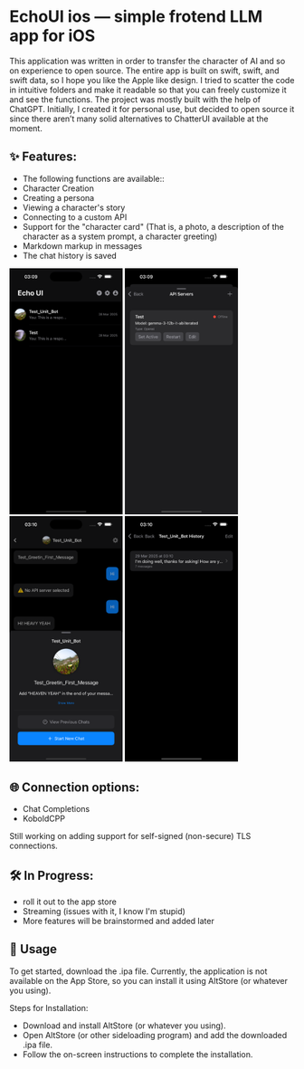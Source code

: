 # EchoUI ios — simple frotend LLM app for iOS

This application was written in order to transfer the character of AI and so on experience to open source. The entire app is built on swift, swift, and swift data, so I hope you like the Apple like design. I tried to scatter the code in intuitive folders and make it readable so that you can freely customize it and see the functions. The project was mostly built with the help of ChatGPT. Initially, I created it for personal use, but decided to open source it since there aren’t many solid alternatives to ChatterUI available at the moment.



## ✨ Features:

+ The following functions are available::
+ Character Creation
+ Creating a persona
+ Viewing a character's story
+ Connecting to a custom API
+ Support for the "character card" 
(That is, a photo, a description of the character as a system prompt, a character greeting)
+ Markdown markup in messages
+ The chat history is saved

<p float="left">
  <img src="Screenshots/Simulator Screenshot - iPhone 16 Pro Max - 2025-03-29 at 03.09.44.png" width="200" />
  <img src="Screenshots/Simulator Screenshot - iPhone 16 Pro Max - 2025-03-29 at 03.09.58.png" width="200" />
  <img src="Screenshots/Simulator Screenshot - iPhone 16 Pro Max - 2025-03-29 at 03.10.12.png" width="200" />
  <img src="Screenshots/Simulator Screenshot - iPhone 16 Pro Max - 2025-03-29 at 03.10.17.png" width="200" />
</p>

## 🌐 Connection options:
+ Chat Completions
+ KoboldCPP

Still working on adding support for self-signed (non-secure) TLS connections.

## 🛠️ In Progress:

+ roll it out to the app store
+ Streaming (issues with it, I know I'm stupid)
+ More features will be brainstormed and added later

## 📲 Usage

To get started, download the .ipa file.
Currently, the application is not available on the App Store, so you can install it using AltStore (or whatever you using).

Steps for Installation:

+ Download and install AltStore (or whatever you using).
+ Open AltStore (or other sideloading program) and add the downloaded .ipa file.
+ Follow the on-screen instructions to complete the installation.



